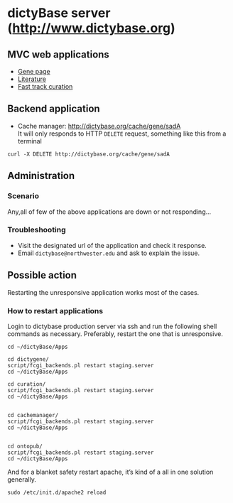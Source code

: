 # dictyBase server (http://www.dictybase.org)
## MVC web applications
- [Gene page](http://dictybase.org/gene/sadA)
- [Literature](http://dictybase.org/publication/pubmed/29121537)
- [Fast track curation](http://dictybase.org/tools/curation) 
## Backend application
- Cache manager: http://dictybase.org/cache/gene/sadA   
It will only responds to HTTP `DELETE` request, something like this from a
terminal
```
curl -X DELETE http://dictybase.org/cache/gene/sadA
```
## Administration
### Scenario
Any,all of few of the above applications are down or not responding...   
### Troubleshooting
- Visit the designated url of the application and check it response.
- Email `dictybase@northwester.edu` and ask to explain the issue.   
## Possible action
Restarting the unresponsive application works most of the cases.   
### How to restart applications
Login to dictybase production server via ssh and run the following shell
commands as necessary. Preferably, restart the one that is unresponsive.   
```
cd ~/dictyBase/Apps

cd dictygene/
script/fcgi_backends.pl restart staging.server
cd ~/dictyBase/Apps

cd curation/
script/fcgi_backends.pl restart staging.server
cd ~/dictyBase/Apps


cd cachemanager/
script/fcgi_backends.pl restart staging.server
cd ~/dictyBase/Apps


cd ontopub/
script/fcgi_backends.pl restart staging.server
cd ~/dictyBase/Apps
```

And for a blanket safety restart apache, it’s kind of a all in one solution
generally.
```
sudo /etc/init.d/apache2 reload
```

